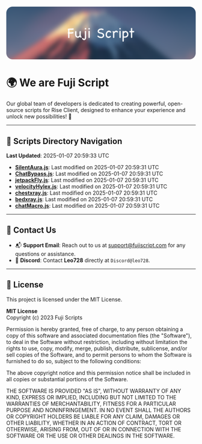 ![Banner](.github/b.webp)

# 🌍 **We are Fuji Script**

Our global team of developers is dedicated to creating powerful, open-source scripts for Rise Client, designed to enhance your experience and unlock new possibilities! 🌟

---
<!-- SCRIPTS_NAVIGATION_START -->
## 📂 **Scripts Directory Navigation**

**Last Updated**: 2025-01-07 20:59:33 UTC

- **[SilentAura.js](scripts/SilentAura.js)**: Last modified on 2025-01-07 20:59:31 UTC
- **[ChatBypass.js](scripts/ChatBypass.js)**: Last modified on 2025-01-07 20:59:31 UTC
- **[jetpackFly.js](scripts/jetpackFly.js)**: Last modified on 2025-01-07 20:59:31 UTC
- **[velocityHylex.js](scripts/velocityHylex.js)**: Last modified on 2025-01-07 20:59:31 UTC
- **[chestxray.js](scripts/chestxray.js)**: Last modified on 2025-01-07 20:59:31 UTC
- **[bedxray.js](scripts/bedxray.js)**: Last modified on 2025-01-07 20:59:31 UTC
- **[chatMacro.js](scripts/chatMacro.js)**: Last modified on 2025-01-07 20:59:31 UTC

<!-- SCRIPTS_NAVIGATION_END -->

---

## 💬 **Contact Us**  
- 📬 **Support Email**: Reach out to us at [support@fujiscript.com](mailto:support@fujiscript.com) for any questions or assistance.  
- 💬 **Discord**: Contact **Leo728** directly at `Discord@leo728`.

---

## 📜 **License**

This project is licensed under the MIT License.  

**MIT License**  
Copyright (c) 2023 Fuji Scripts  

Permission is hereby granted, free of charge, to any person obtaining a copy of this software and associated documentation files (the "Software"), to deal in the Software without restriction, including without limitation the rights to use, copy, modify, merge, publish, distribute, sublicense, and/or sell copies of the Software, and to permit persons to whom the Software is furnished to do so, subject to the following conditions:  

The above copyright notice and this permission notice shall be included in all copies or substantial portions of the Software.  

THE SOFTWARE IS PROVIDED "AS IS", WITHOUT WARRANTY OF ANY KIND, EXPRESS OR IMPLIED, INCLUDING BUT NOT LIMITED TO THE WARRANTIES OF MERCHANTABILITY, FITNESS FOR A PARTICULAR PURPOSE AND NONINFRINGEMENT. IN NO EVENT SHALL THE AUTHORS OR COPYRIGHT HOLDERS BE LIABLE FOR ANY CLAIM, DAMAGES OR OTHER LIABILITY, WHETHER IN AN ACTION OF CONTRACT, TORT OR OTHERWISE, ARISING FROM, OUT OF OR IN CONNECTION WITH THE SOFTWARE OR THE USE OR OTHER DEALINGS IN THE SOFTWARE.  
